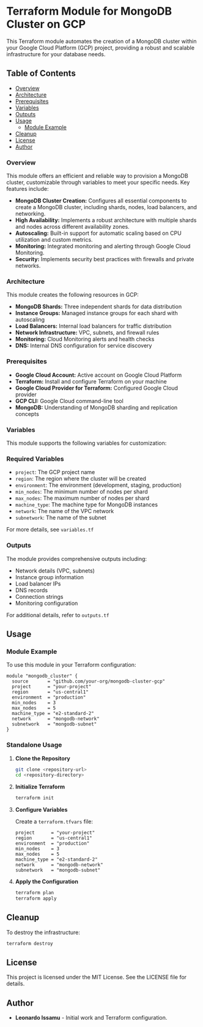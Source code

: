 # Terraform Module for MongoDB Cluster on GCP

This Terraform module automates the creation of a MongoDB cluster within your Google Cloud Platform (GCP) project, providing a robust and scalable infrastructure for your database needs.

## Table of Contents

- [Overview](#overview)
- [Architecture](#architecture)
- [Prerequisites](#prerequisites)
- [Variables](#variables)
- [Outputs](#outputs)
- [Usage](#usage)
    - [Module Example](#module-example)
- [Cleanup](#cleanup)
- [License](#license)
- [Author](#author)

### Overview

This module offers an efficient and reliable way to provision a MongoDB cluster, customizable through variables to meet your specific needs. Key features include:

- **MongoDB Cluster Creation:** Configures all essential components to create a MongoDB cluster, including shards, nodes, load balancers, and networking.
- **High Availability:** Implements a robust architecture with multiple shards and nodes across different availability zones.
- **Autoscaling:** Built-in support for automatic scaling based on CPU utilization and custom metrics.
- **Monitoring:** Integrated monitoring and alerting through Google Cloud Monitoring.
- **Security:** Implements security best practices with firewalls and private networks.

### Architecture

This module creates the following resources in GCP:

- **MongoDB Shards:** Three independent shards for data distribution
- **Instance Groups:** Managed instance groups for each shard with autoscaling
- **Load Balancers:** Internal load balancers for traffic distribution
- **Network Infrastructure:** VPC, subnets, and firewall rules
- **Monitoring:** Cloud Monitoring alerts and health checks
- **DNS:** Internal DNS configuration for service discovery

### Prerequisites

- **Google Cloud Account:** Active account on Google Cloud Platform
- **Terraform:** Install and configure Terraform on your machine
- **Google Cloud Provider for Terraform:** Configured Google Cloud provider
- **GCP CLI:** Google Cloud command-line tool
- **MongoDB:** Understanding of MongoDB sharding and replication concepts

### Variables

This module supports the following variables for customization:

### Required Variables

- `project`: The GCP project name
- `region`: The region where the cluster will be created
- `environment`: The environment (development, staging, production)
- `min_nodes`: The minimum number of nodes per shard
- `max_nodes`: The maximum number of nodes per shard
- `machine_type`: The machine type for MongoDB instances
- `network`: The name of the VPC network
- `subnetwork`: The name of the subnet

For more details, see `variables.tf`

### Outputs

The module provides comprehensive outputs including:

- Network details (VPC, subnets)
- Instance group information
- Load balancer IPs
- DNS records
- Connection strings
- Monitoring configuration

For additional details, refer to `outputs.tf`

## Usage

### Module Example

To use this module in your Terraform configuration:

```hcl
module "mongodb_cluster" {
  source       = "github.com/your-org/mongodb-cluster-gcp"
  project      = "your-project"
  region       = "us-central1"
  environment  = "production"
  min_nodes    = 3
  max_nodes    = 5
  machine_type = "e2-standard-2"
  network      = "mongodb-network"
  subnetwork   = "mongodb-subnet"
}
```

### Standalone Usage

1. **Clone the Repository**

    ```bash
    git clone <repository-url>
    cd <repository-directory>
    ```

2. **Initialize Terraform**

    ```bash
    terraform init
    ```

3. **Configure Variables**

    Create a `terraform.tfvars` file:

    ```hcl
    project      = "your-project"
    region       = "us-central1"
    environment  = "production"
    min_nodes    = 3
    max_nodes    = 5
    machine_type = "e2-standard-2"
    network      = "mongodb-network"
    subnetwork   = "mongodb-subnet"
    ```

4. **Apply the Configuration**

    ```bash
    terraform plan
    terraform apply
    ```

## Cleanup

To destroy the infrastructure:

```bash
terraform destroy
```

## License

This project is licensed under the MIT License. See the LICENSE file for details.

## Author

- **Leonardo Issamu** - Initial work and Terraform configuration.